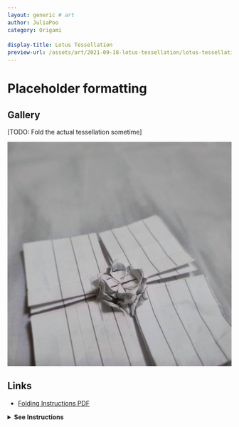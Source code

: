 ```yaml
---
layout: generic # art
author: JuliaPoo
category: Origami

display-title: Lotus Tessellation
preview-url: /assets/art/2021-09-18-lotus-tessellation/lotus-tessellation-preview.jpg
---
```


# Placeholder formatting

## Gallery

[TODO: Fold the actual tessellation sometime]
<center>
<img src="/assets/art/2021-09-18-lotus-tessellation/lotus-tessellation-preview.jpg" alt="Lotus tessellation prototype">
</center>


## Links

* [Folding Instructions PDF](https://juliapoo.github.io/assets/art/2021-09-18-lotus-tessellation/final.pdf)

<details>
<summary><strong>See Instructions</strong></summary>

<center>
<!--<iframe style="filter: invert(1) hue-rotate(100deg)" src="/assets/art/2021-09-18-lotus-tessellation/final.pdf#view=fit" width="100%" height="1960"></iframe>-->

<script>
// Bypass a bug from google returning 204
function reloadIFrame() {
var iframe = document.getElementById("pdf-viewer");
  console.log(iframe.contentDocument.URL); //work control
  if (!iframe.contentDocument) return;
  if(iframe.contentDocument.URL == "about:blank"){
    iframe.src =  iframe.src;
  }
}
var timerId = setInterval("reloadIFrame();", 2000);

document.addEventListener("DOMContentLoaded", (e) => {
    console.log("dom loaded")
    document.getElementById("pdf-viewer").addEventListener("load", (e) => {
        clearInterval(timerId);
        console.log("pdf Loaded"); //work control
    });
});
</script>

<iframe id="pdf-viewer" src="http://docs.google.com/viewer?url=https://juliapoo.github.io/assets/art/2021-09-18-lotus-tessellation/final.pdf&embedded=true" height="800" style="width:100%;height:800;filter:sepia(0.3)" frameborder="0" scrolling="no"></iframe>
</center>

</details>
